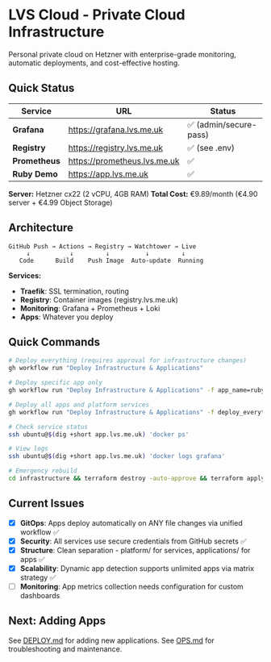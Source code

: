 # LVS Cloud - Private Cloud Infrastructure

Personal private cloud on Hetzner with enterprise-grade monitoring, automatic deployments, and cost-effective hosting.

## Quick Status

| Service | URL | Status |
|---------|-----|--------|
| **Grafana** | https://grafana.lvs.me.uk | ✅ (admin/secure-pass) |
| **Registry** | https://registry.lvs.me.uk | ✅ (see .env) |
| **Prometheus** | https://prometheus.lvs.me.uk | ✅ |
| **Ruby Demo** | https://app.lvs.me.uk | ✅ |

**Server:** Hetzner cx22 (2 vCPU, 4GB RAM)
**Total Cost:** €9.89/month (€4.90 server + €4.99 Object Storage)

## Architecture

```
GitHub Push → Actions → Registry → Watchtower → Live
     ↓           ↓         ↓          ↓         ↓
   Code      Build    Push Image  Auto-update  Running
```

**Services:**
- **Traefik**: SSL termination, routing
- **Registry**: Container images (registry.lvs.me.uk)
- **Monitoring**: Grafana + Prometheus + Loki
- **Apps**: Whatever you deploy

## Quick Commands

```bash
# Deploy everything (requires approval for infrastructure changes)
gh workflow run "Deploy Infrastructure & Applications"

# Deploy specific app only
gh workflow run "Deploy Infrastructure & Applications" -f app_name=ruby-demo-app

# Deploy all apps and platform services
gh workflow run "Deploy Infrastructure & Applications" -f deploy_everything=true

# Check service status
ssh ubuntu@$(dig +short app.lvs.me.uk) 'docker ps'

# View logs
ssh ubuntu@$(dig +short app.lvs.me.uk) 'docker logs grafana'

# Emergency rebuild
cd infrastructure && terraform destroy -auto-approve && terraform apply -auto-approve
```

## Current Issues

- [x] **GitOps**: Apps deploy automatically on ANY file changes via unified workflow ✅
- [x] **Security**: All services use secure credentials from GitHub secrets ✅
- [x] **Structure**: Clean separation - platform/ for services, applications/ for apps ✅
- [x] **Scalability**: Dynamic app detection supports unlimited apps via matrix strategy ✅
- [ ] **Monitoring**: App metrics collection needs configuration for custom dashboards

## Next: Adding Apps

See [DEPLOY.md](DEPLOY.md) for adding new applications.
See [OPS.md](OPS.md) for troubleshooting and maintenance.
